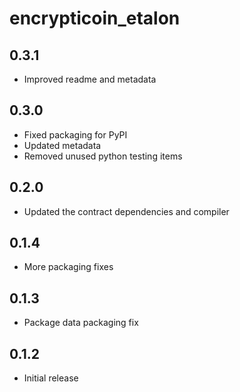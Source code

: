 # encrypticoin_etalon

## 0.3.1
- Improved readme and metadata

## 0.3.0
- Fixed packaging for PyPI
- Updated metadata
- Removed unused python testing items

## 0.2.0
- Updated the contract dependencies and compiler

## 0.1.4
- More packaging fixes

## 0.1.3
- Package data packaging fix

## 0.1.2
- Initial release
